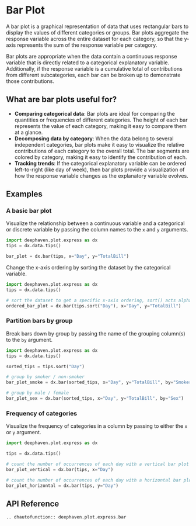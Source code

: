 # Bar Plot

A bar plot is a graphical representation of data that uses rectangular bars to display the values of different categories or groups. Bar plots aggregate the response variable across the entire dataset for each category, so that the y-axis represents the sum of the response variable per category.

Bar plots are appropriate when the data contain a continuous response variable that is directly related to a categorical explanatory variable. Additionally, if the response variable is a cumulative total of contributions from different subcategories, each bar can be broken up to demonstrate those contributions.

## What are bar plots useful for?

- **Comparing categorical data**: Bar plots are ideal for comparing the quantities or frequencies of different categories. The height of each bar represents the value of each category, making it easy to compare them at a glance.
- **Decomposing data by category**: When the data belong to several independent categories, bar plots make it easy to visualize the relative contributions of each category to the overall total. The bar segments are colored by category, making it easy to identify the contribution of each.
- **Tracking trends**: If the categorical explanatory variable can be ordered left-to-right (like day of week), then bar plots provide a visualization of how the response variable changes as the explanatory variable evolves.

## Examples

### A basic bar plot

Visualize the relationship between a continuous variable and a categorical or discrete variable by passing the column names to the `x` and `y` arguments.

```python order=bar_plot,tips
import deephaven.plot.express as dx
tips = dx.data.tips()

bar_plot = dx.bar(tips, x="Day", y="TotalBill")
```

Change the x-axis ordering by sorting the dataset by the categorical variable.

```python order=ordered_bar_plot,tips
import deephaven.plot.express as dx
tips = dx.data.tips()

# sort the dataset to get a specific x-axis ordering, sort() acts alphabetically
ordered_bar_plot = dx.bar(tips.sort("Day"), x="Day", y="TotalBill")
```

### Partition bars by group

Break bars down by group by passing the name of the grouping column(s) to the `by` argument.

```python order=bar_plot_smoke,bar_plot_sex,tips
import deephaven.plot.express as dx
tips = dx.data.tips()

sorted_tips = tips.sort("Day")

# group by smoker / non-smoker
bar_plot_smoke = dx.bar(sorted_tips, x="Day", y="TotalBill", by="Smoker")

# group by male / female
bar_plot_sex = dx.bar(sorted_tips, x="Day", y="TotalBill", by="Sex")
```

### Frequency of categories

Visualize the frequency of categories in a column by passing to either the `x` or `y` argument.

```python order=bar_plot_vertical,bar_plot_horizontal,tips
import deephaven.plot.express as dx

tips = dx.data.tips()

# count the number of occurrences of each day with a vertical bar plot
bar_plot_vertical = dx.bar(tips, x="Day")

# count the number of occurrences of each day with a horizontal bar plot
bar_plot_horizontal = dx.bar(tips, y="Day")
```

## API Reference

```{eval-rst}
.. dhautofunction:: deephaven.plot.express.bar
```

